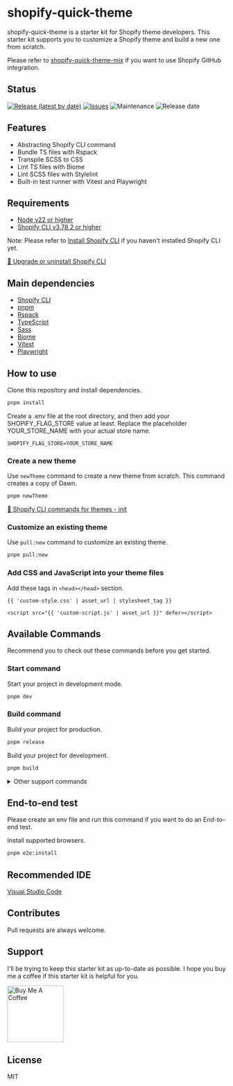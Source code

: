 # shopify-quick-theme

shopify-quick-theme is a starter kit for Shopify theme developers. This starter kit supports you to customize a Shopify theme and build a new one from scratch.

Please refer to [shopify-quick-theme-mix](https://github.com/Kazuki-tam/shopify-quick-theme-mix) if you want to use Shopify GitHub integration.

## Status

[![Release (latest by date)](https://img.shields.io/github/v/release/Kazuki-tam/shopify-quick-theme)](https://github.com/Kazuki-tam/shopify-quick-theme/releases/tag/v0.0.1)
[![Issues](https://img.shields.io/github/issues/Kazuki-tam/shopify-quick-theme)](https://github.com/Kazuki-tam/shopify-quick-theme/issues)
![Maintenance](https://img.shields.io/maintenance/yes/2025)
![Release date](https://img.shields.io/github/release-date/Kazuki-tam/shopify-quick-theme)

## Features

- Abstracting Shopify CLI command
- Bundle TS files with Rspack
- Transpile SCSS to CSS
- Lint TS files with Biome
- Lint SCSS files with Stylelint
- Built-in test runner with Vitest and Playwright

## Requirements

- [Node v22 or higher](https://nodejs.org/en/)
- [Shopify CLI v3.78.2 or higher](https://shopify.dev/themes/tools/cli)

Note: Please refer to [Install Shopify CLI](https://shopify.dev/themes/tools/cli/installation) if you haven't installed Shopify CLI yet.

[📖 Upgrade or uninstall Shopify CLI](https://shopify.dev/themes/tools/cli/upgrade-uninstall)
## Main dependencies

- [Shopify CLI](https://shopify.dev/themes/tools/cli)
- [pnpm](https://pnpm.io/)
- [Rspack](https://www.rspack.dev/)
- [TypeScript](https://www.typescriptlang.org/)
- [Sass](https://sass-lang.com/)
- [Biome](https://biomejs.dev/)
- [Vitest](https://vitest.dev/)
- [Playwright](https://playwright.dev/)

## How to use

Clone this repository and install dependencies.

```bash
pnpm install
```

Create a .env file at the root directory, and then add your SHOPIFY_FLAG_STORE value at least. Replace the placeholder YOUR_STORE_NAME with your actual store name.

```
SHOPIFY_FLAG_STORE=YOUR_STORE_NAME
```

### Create a new theme

Use `newTheme` command to create a new theme from scratch. This command creates a copy of Dawn.

```bash
pnpm newTheme
```

[📖 Shopify CLI commands for themes - init](https://shopify.dev/themes/tools/cli/commands#init)

### Customize an existing theme

Use `pull:new` command to customize an existing theme.

```bash
pnpm pull:new
```

### Add CSS and JavaScript into your theme files

Add these tags in `<head></head>` section.

```liquid
{{ 'custom-style.css' | asset_url | stylesheet_tag }}
```

```liquid
<script src="{{ 'custom-script.js' | asset_url }}" defer></script>
```

## Available Commands

Recommend you to check out these commands before you get started.

### Start command

Start your project in development mode.

```bash
pnpm dev
```

### Build command

Build your project for production.

```bash
pnpm release
```

Build your project for development.

```bash
pnpm build
```

<details>
<summary>Other support commands</summary>

### Pull command

Retrieve theme files from Shopify without deleting local files.

```bash
pnpm pull
```

### Push command

Upload your local theme files to Shopify without deleting remote files.

```bash
pnpm push
```

Push to your development theme. If you don't have a development theme, then one is created.

```bash
pnpm push:dev
```

Upload the theme to the theme library as a new unpublished theme.

```bash
pnpm push:upload
```

### Deploy command

Build your local files and upload them to Shopify as production.

```bash
pnpm deploy
```

Build your local files and upload them to Shopify as development.

```bash
pnpm deploy:dev
```

### Preview command
Returns links that let you preview the specified theme.

```bash
pnpm preview
```

### Cheat command

Open Shopify Cheat Sheet.

```bash
pnpm cheat
```

[Shopify Cheat Sheet](https://www.shopify.com/partners/shopify-cheat-sheet)

### Shopify document command
Open Shopify theme document.

```bash
pnpm themeDocs
```

### Lint command

Lint this project code.

```bash
pnpm lint
```

Fix this project code.

```bash
pnpm lint:fix
```

### Test command

Run End-to-end testing and unit testing.

```bash
pnpm test
```

Run unit testing.

```bash
pnpm unit
```

```bash
pnpm unit:watch
```

Run End-to-end testing in a headless.

```bash
pnpm e2e
```

Run End-to-end testing with headed browser.

```bash
pnpm e2e:headed
```

Generate End-to-end test code.

```bash
pnpm e2e:codegen
```

### Share command
Uploads your theme as a new, unpublished theme in your theme library.

```bash
pnpm share
```

### Package command
Packages your local theme files into a ZIP file that can be uploaded to Shopify.

```bash
pnpm package
```

### PostInstall command

Install missing TypeScript typings.

```bash
pnpm postInstall
```

</details>

## End-to-end test
Please create an env file and run this command if you want to do an End-to-end test.

Install supported browsers.

```bash
pnpm e2e:install
```

## Recommended IDE

[Visual Studio Code](https://code.visualstudio.com/)


## Contributes

Pull requests are always welcome.

## Support
I'll be trying to keep this starter kit as up-to-date as possible.
I hope you buy me a coffee if this starter kit is helpful for you.

<!-- BADGES/ -->
<p>
    <a href="https://buymeacoffee.com/ricebookspk" target="_blank"><img src="https://cdn.buymeacoffee.com/buttons/default-yellow.png" alt="Buy Me A Coffee" width="130"></a>
</p>
<!-- /BADGES -->

## License

MIT
